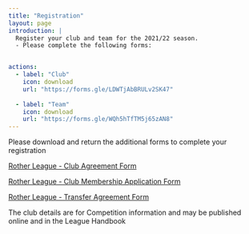 ```yaml
---
title: "Registration"
layout: page
introduction: |
  Register your club and team for the 2021/22 season.
  - Please complete the following forms:


actions:
  - label: "Club"
    icon: download
    url: "https://forms.gle/LDWTjAbBRULv2SK47"
    
  - label: "Team"
    icon: download
    url: "https://forms.gle/WQh5hTfTM5j65zAN8"
---
```






Please download and return the additional forms to complete your registration

[Rother League - Club Agreement Form](https://drive.google.com/file/d/106veRbsvyzTlYNM5_SczTsiRFADPmtvN/view?usp=sharing)

[Rother League - Club Membership Application Form](https://drive.google.com/file/d/1CfcR1L5_CqmDMeP5I7TX5ibWfTmX0Hqd/view?usp=sharing)

[Rother League - Transfer Agreement Form](https://drive.google.com/file/d/1QuO4Stnm-fvKDaKFEutpNwCLtaWNhiLu/view?usp=sharing)

The club details are for Competition information and may be published online and in the League Handbook

